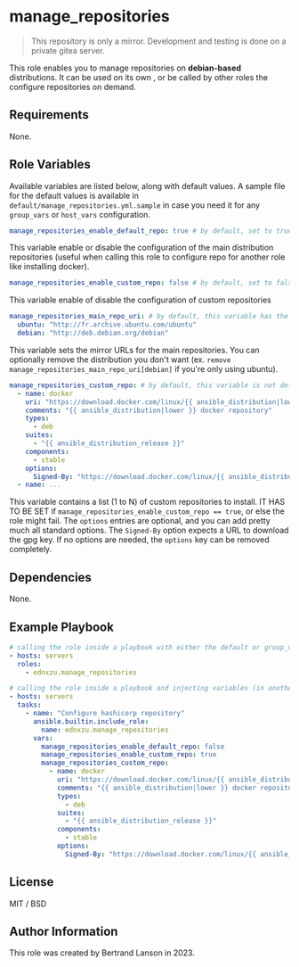 manage_repositories
=========
> This repository is only a mirror. Development and testing is done on a private gitea server.

This role enables you to manage repositories on **debian-based** distributions. It can be used on its own , or be called by other roles the configure repositories on demand.

Requirements
------------

None.

Role Variables
--------------
Available variables are listed below, along with default values. A sample file for the default values is available in `default/manage_repositories.yml.sample` in case you need it for any `group_vars` or `host_vars` configuration.

```yaml
manage_repositories_enable_default_repo: true # by default, set to true
```
This variable enable or disable the configuration of the main distribution repositories (useful when calling this role to configure repo for another role like installing docker).

```yaml
manage_repositories_enable_custom_repo: false # by default, set to false
```
This variable enable of disable the configuration of custom repositories

```yaml
manage_repositories_main_repo_uri: # by default, this variable has the following values
  ubuntu: "http://fr.archive.ubuntu.com/ubuntu"
  debian: "http://deb.debian.org/debian"
```
This variable sets the mirror URLs for the main repositories. You can optionally remove the distribution you don't want (ex. `remove manage_repositories_main_repo_uri[debian]` if you're only using ubuntu).

```yaml
manage_repositories_custom_repo: # by default, this variable is not defined
  - name: docker
    uri: "https://download.docker.com/linux/{{ ansible_distribution|lower }}"
    comments: "{{ ansible_distribution|lower }} docker repository"
    types:
      - deb
    suites:
      - "{{ ansible_distribution_release }}"
    components:
      - stable
    options:
      Signed-By: "https://download.docker.com/linux/{{ ansible_distribution|lower }}/gpg"
  - name: ...
```
This variable contains a list (1 to N) of custom repositories to install. IT HAS  TO BE SET if `manage_repositories_enable_custom_repo == true`, or else the role might fail. The `options` entries are optional, and you can add pretty much all standard options. The `Signed-By` option expects a URL to download the gpg key. If no options are needed, the `options` key can be removed completely.

Dependencies
------------

None.

Example Playbook
----------------

```yaml
# calling the role inside a playbook with either the default or group_vars/host_vars
- hosts: servers
  roles:
    - ednxzu.manage_repositories
```

```yaml
# calling the role inside a playbook and injecting variables (in another role for example)
- hosts: servers
  tasks:
    - name: "Configure hashicorp repository"
      ansible.builtin.include_role:
        name: ednxzu.manage_repositories
      vars:
        manage_repositories_enable_default_repo: false
        manage_repositories_enable_custom_repo: true
        manage_repositories_custom_repo:
          - name: docker
            uri: "https://download.docker.com/linux/{{ ansible_distribution|lower }}"
            comments: "{{ ansible_distribution|lower }} docker repository"
            types:
              - deb
            suites:
              - "{{ ansible_distribution_release }}"
            components:
              - stable
            options:
              Signed-By: "https://download.docker.com/linux/{{ ansible_distribution|lower }}/gpg"
```

License
-------

MIT / BSD

Author Information
------------------

This role was created by Bertrand Lanson in 2023.
